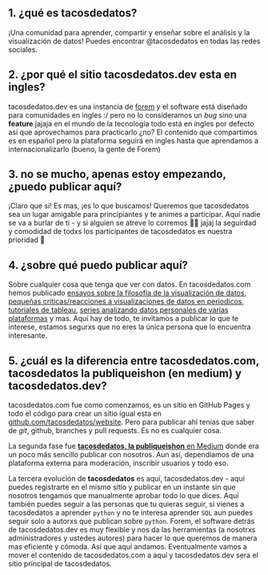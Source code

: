 ## 1. ¿qué es tacosdedatos?
¡Una comunidad para aprender, compartir y enseñar sobre el análisis y la visualización de datos! Puedes encontrar @tacosdedatos en todas las redes sociales.

## 2. ¿por qué el sitio tacosdedatos.dev esta en ingles?
tacosdedatos.dev es una instancia de [forem](https://forem.com/) y el software está diseñado para comunidades en ingles :/ pero no lo consideramos un *bug* sino una **feature** jajaja en el mundo de la tecnología todo está en ingles por defecto así que aprovechamos para practicarlo ¿no? El contenido que compartimos es en español pero la plataforma seguirá en ingles hasta que aprendamos a internacionalizarlo (bueno, la gente de Forem)

## 3. no se mucho, apenas estoy empezando, ¿puedo publicar aquí?
¡Claro que si! Es mas, ¡es lo que buscamos! Queremos que tacosdedatos sea un lugar amigable para principiantes y te animes a participar. Aquí nadie se va a burlar de ti - y si alguien se atreve lo corremos 💪🏽 jajaj la seguirdad y comodidad de todxs los participantes de tacosdedatos es nuestra prioridad 💖 

## 4. ¿sobre qué puedo publicar aquí?
Sobre cualquier cosa que tenga que ver con datos. En tacosdedatos.com hemos publicado [ensayos sobre la filosofía de la visualización de datos](https://tacosdedatos.com/Elementos-de-diseno-y-analisis-en-la-visualizacion-de-datos), [pequeñas criticas/reacciones a visualizaciones de datos en periodicos](https://tacosdedatos.com/cachitos-de-diseno-001), [tutoriales de tableau](https://tacosdedatos.com/tableau-mapas), [series analizando datos personales de varias plataformas](https://tacosdedatos.com/Dueno-de-mis-Datos-Facebook) y mas. Aquí hay de todo, te invitamos a publicar lo que te interese, estamos segurxs que no eres la única persona que lo encuentra interesante.

## 5. ¿cuál es la diferencia entre tacosdedatos.com, tacosdedatos la publiqueishon (en medium) y tacosdedatos.dev?
tacosdedatos.com fue como comenzamos, es un sitio en GitHub Pages y todo el código para crear un sitio igual esta en [github.com/tacosdedatos/website](https://github.com/tacosdedatos/website). Pero para publicar ahí tenías que saber de *git*, github, branches y pull requests. Es no es cualquier cosa. 

La segunda fase fue [**tacosdedatos, la publiqueishon** en Medium](https://medium.com/tacosdedatos) donde era un poco más sencillo publicar con nosotros. Aun así, dependiamos de una plataforma externa para moderación, inscribir usuarios y todo eso. 

La tercera evolución de **tacosdedatos** es aquí, tacosdedatos.dev - aquí puedes registrarte en el mismo sitio y publicar en un instante sin que nosotros tengamos que manualmente aprobar todo lo que dices. Aquí también puedes seguir a las personas que tu quieras seguir, si vienes a tacosdedatos a aprender `python` y no te interesa aprender `SQL` aun puedes seguir solo a autorxs que publican sobre `python`. Forem, el software detrás de tacosdedatos.dev es muy flexible y nos da las herramientas (a nosotrxs administradores y ustedes autores) para hacer lo que queremos de manera mas eficiente y cómoda. Así que aquí andamos. Eventualmente vamos a mover el contenido de tacosdedatos.com a aquí y tacosdedatos.dev sera el sitio principal de tacosdedatos.